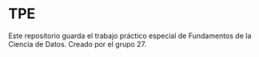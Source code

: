 # TPE
Este repositorio guarda el trabajo práctico especial de Fundamentos de la Ciencia de Datos. Creado por el grupo 27.
